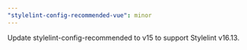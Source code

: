 ```yaml
---
"stylelint-config-recommended-vue": minor
---
```


Update stylelint-config-recommended to v15 to support Stylelint v16.13.
